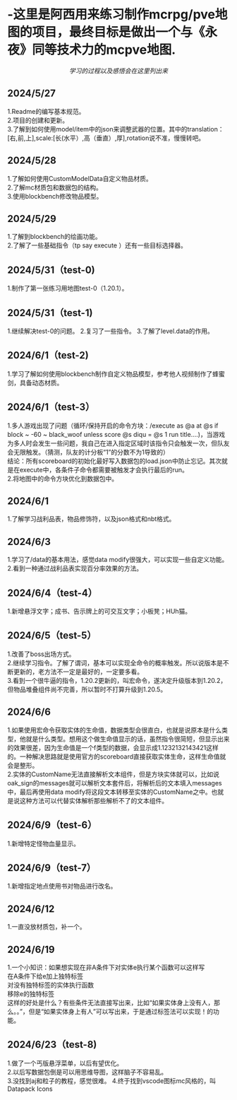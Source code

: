# -这里是阿西用来练习制作mcrpg/pve地图的项目，最终目标是做出一个与《永夜》同等技术力的mcpve地图.
_<p align="center">学习的过程以及感悟会在这里列出来</p>_  

## __2024/5/27__  
1.Readme的编写基本规范。  
2.项目的创建和更新。  
3.了解到如何使用model/item中的json来调整武器的位置。其中的translation：[右,前,上],scale:[长(水平）,高（垂直）,厚],rotation说不准，慢慢转吧。

## __2024/5/28__ 
1.了解如何使用CustomModelData自定义物品材质。  
2.了解mc材质包和数据包的结构。  
3.使用blockbench修改物品模型。

## __2024/5/29__ 
1.了解到blockbench的绘画功能。  
2.了解了一些基础指令（tp say execute ）还有一些目标选择器。

## __2024/5/31__（test-0)
1.制作了第一张练习用地图test-0（1.20.1）。

## __2024/5/31__（test-1)
1.继续解决test-0的问题。
2.复习了一些指令。
3.了解了level.data的作用。

## __2024/6/1__（test-2)
1.学习了解如何使用blockbench制作自定义物品模型，参考他人视频制作了蜂蜜剑，具备动态材质。  

## __2024/6/1__（test-3）
1.多人游戏出现了问题（循环/保持开启的命令方块：/execute as @a at @s if block ~ -60 ~ black_woof unless score @s diqu = @s 1 run title....)，当游戏为多人时会发生一些问题，我自己在进入指定区域时该指令只会触发一次，但队友会无限触发。（猜测，队友的计分板“1”的分数不为1导致的）  
结论：所有scoreboard的初始化最好写入数据包的load.json中防止忘记。其次就是在execute中，各条件子命令都需要被触发才会执行最后的run。  
2.将地图中的命令方块优化到数据包中。

## __2024/6/1__
1.了解学习战利品表，物品修饰符，以及json格式和nbt格式。

## __2024/6/3__
1.学习了/data的基本用法，感觉data modify很强大，可以实现一些自定义功能。
2.看到一种通过战利品表实现百分率效果的方法。

## __2024/6/4__（test-4）
1.新增悬浮文字；成书、告示牌上的可交互文字；小板凳；HUh猫。

## __2024/6/5__（test-5）
1.改善了boss出场方式。  
2.继续学习指令。了解了谓词，基本可以实现全命令的概率触发。所以说版本是不断更新的，老方法不一定是最好的，一定要多看。  
3.看到一个很牛逼的指令，1.20.2更新的，叫宏命令，遂决定升级版本到1.20.2，但物品堆叠组件尚不完善，所以暂时不打算升级到1.20.5。

## __2024/6/6__
1.如果使用宏命令获取实体的生命值，数据类型会很直白，也就是说原本是什么类型，他就是什么类型。想用这个做生命值显示的话，虽然指令很简短，但显示出来的效果很差，因为生命值是一个f类型的数据，会显示成1.1232132143421这样的。一种解决思路就是使用官方的scoreboard直接获取实体生命，这样生命值就会是整形。  
2.实体的CustomName无法直接解析文本组件，但是方块实体就可以，比如说oak_sign的messages就可以解析文本套件后，将解析后的文本填入messages中，最后再使用data modify将这段文本转移至实体的CustomName之中。也就是说这种方法可以代替实体解析那些解析不了的文本组件。

## __2024/6/9__（test-6）
1.新增特定怪物血量显示。

## __2024/6/9__（test-7）
1.新增指定地点使用书对物品进行改名。

## __2024/6/12__
1.一直没放材质包，补一个。

## __2024/6/19__
1.一个小知识：如果想实现在非A条件下对实体e执行某个函数可以这样写  
  在A条件下给e加上独特标签  
  对没有独特标签的实体执行函数  
  移除e的独特标签  
  这样的好处是什么？有些条件无法直接写出来，比如“如果实体身上没有人，那么。。”，但是“如果实体身上有人”可以写出来，于是通过标签法可以实现！的功能。  
  
## __2024/6/23__（test-8)
1.做了一个丐版悬浮菜单，以后有望优化。  
2.以后写数据包倒是可以用思维导图，这样脑子不容易乱。  
3.没找到aj和粒子的教程，感觉很难。
4.终于找到vscode图标mc风格的，叫Datapack Icons


  

  



